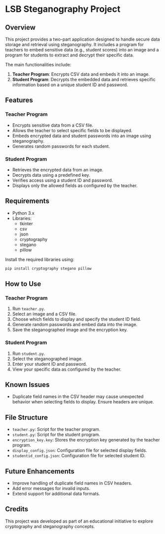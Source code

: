 # LSB Steganography Project

## Overview
This project provides a two-part application designed to handle secure data storage and retrieval using steganography. It includes a program for teachers to embed sensitive data (e.g., student scores) into an image and a program for students to extract and decrypt their specific data.

The main functionalities include:
1. **Teacher Program**: Encrypts CSV data and embeds it into an image.
2. **Student Program**: Decrypts the embedded data and retrieves specific information based on a unique student ID and password.

## Features
### Teacher Program
- Encrypts sensitive data from a CSV file.
- Allows the teacher to select specific fields to be displayed.
- Embeds encrypted data and student passwords into an image using steganography.
- Generates random passwords for each student.

### Student Program
- Retrieves the encrypted data from an image.
- Decrypts data using a predefined key.
- Verifies access using a student ID and password.
- Displays only the allowed fields as configured by the teacher.

## Requirements
- Python 3.x
- Libraries:
  - tkinter
  - csv
  - json
  - cryptography
  - stegano
  - pillow

Install the required libraries using:
```bash
pip install cryptography stegano pillow
```

## How to Use
### Teacher Program
1. Run `teacher.py`.
2. Select an image and a CSV file.
3. Choose which fields to display and specify the student ID field.
4. Generate random passwords and embed data into the image.
5. Save the steganographed image and the encryption key.

### Student Program
1. Run `student.py`.
2. Select the steganographed image.
3. Enter your student ID and password.
4. View your specific data as configured by the teacher.

## Known Issues
- Duplicate field names in the CSV header may cause unexpected behavior when selecting fields to display. Ensure headers are unique.

## File Structure
- `teacher.py`: Script for the teacher program.
- `student.py`: Script for the student program.
- `encryption_key.key`: Stores the encryption key generated by the teacher program.
- `display_config.json`: Configuration file for selected display fields.
- `studentid_config.json`: Configuration file for selected student ID.

## Future Enhancements
- Improve handling of duplicate field names in CSV headers.
- Add error messages for invalid inputs.
- Extend support for additional data formats.

## Credits
This project was developed as part of an educational initiative to explore cryptography and steganography concepts.
